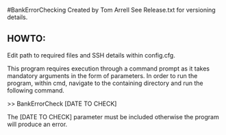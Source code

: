 #BankErrorChecking
Created by Tom Arrell
See Release.txt for versioning details.

## HOWTO:

Edit path to required files and SSH details within config.cfg.

This program requires execution through a command prompt as it takes mandatory arguments in the form of parameters. 
In order to run the program, within cmd, navigate to the containing directory and run the following command.

\>> BankErrorCheck [DATE TO CHECK]

The [DATE TO CHECK] parameter must be included otherwise the program will produce an error.
